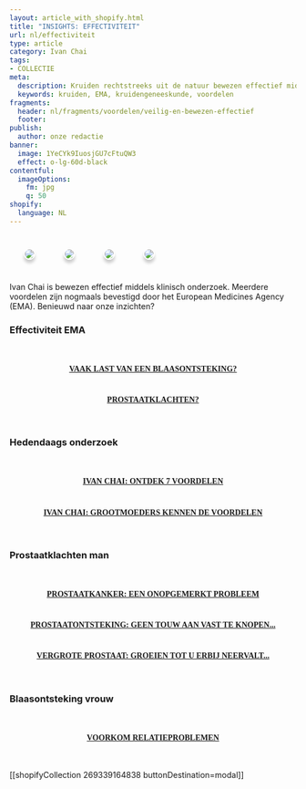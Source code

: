 ```yaml
---
layout: article_with_shopify.html
title: "INSIGHTS: EFFECTIVITEIT"
url: nl/effectiviteit
type: article
category: Ivan Chai
tags:
- COLLECTIE
meta:
  description: Kruiden rechtstreeks uit de natuur bewezen effectief middels klinisch onderzoek. Vanwege grootschalig langdurige onderzoek tevens bevestigd door het EMA. De resultaten liegen er niet om... Benieuwd naar onze inzichten?
  keywords: kruiden, EMA, kruidengeneeskunde, voordelen
fragments:
  header: nl/fragments/voordelen/veilig-en-bewezen-effectief
  footer:
publish:
  author: onze redactie
banner:
  image: 1YeCYk9IuosjGU7cFtuQW3
  effect: o-lg-60d-black
contentful:
  imageOptions:
    fm: jpg
    q: 50
shopify:
  language: NL
---
```

<div class="col-md-12 col-lg-12">
<div style="margin:auto">
<p class="aligncenter">
<a href="insights.ivansherbs.com/nl/collectie-artikelen/effectiviteit/#ema"><img src="https://images.ctfassets.net/lyvtxhzy9zgr/6eoKQHvDNsD8h0gBat506V/725790204e1997413068bf3a7d3de1cf/flaticon-ema.png?fm=png&q=100&w=100&h=100" style="border:2px solid #fff; box-shadow: 0px 6px 5px #ccc;border-radius:190px; float:left; margin: 25px" /></a>

<a href="insights.ivansherbs.com/nl/collectie-artikelen/effectiviteit/#hedendaags_onderzoek"><img src="https://images.ctfassets.net/lyvtxhzy9zgr/2yAn4A04voeeWViVHj6gCV/51d7bc7fa3d03bece5759521d7999a29/flaticon-microscope.png?fm=png&q=100&w=100&h=100"  style="border:2px solid #fff; box-shadow: 0px 6px 5px #ccc;border-radius:190px; float:left; margin: 25px" /></a>

<a href="insights.ivansherbs.com/nl/collectie-artikelen/effectiviteit/#prostaatklachten_man"><img src="https://images.ctfassets.net/lyvtxhzy9zgr/iePP27X62mXQPHJIlVPXu/3233765a023d33d26f865849818b2e29/flaticon-prostate.png?fm=png&q=100&w=100&h=100" style="border:2px solid #fff; box-shadow: 0px 6px 5px #ccc;border-radius:190px; float:left; margin: 25px" /></a>

<a href="insights.ivansherbs.com/nl/collectie-artikelen/effectiviteit/#blaasontsteking_vrouw"><img src="https://images.ctfassets.net/lyvtxhzy9zgr/7tkrB5iyMzzWwg2vDGrD6Q/e749f605c9d329a8cee653904b352d69/flaticon-bladder.png?fm=png&q=100&w=100&h=100"  style="border:2px solid #fff; box-shadow: 0px 6px 5px #ccc;border-radius:190px; margin: 25px" /></a>
</p>
</div>

Ivan Chai is bewezen effectief middels klinisch onderzoek. Meerdere voordelen zijn nogmaals bevestigd door het European Medicines Agency (EMA). Benieuwd naar onze inzichten?

### Effectiviteit EMA
<section id="ema">
  <div class="row">
    <div class="col-md-12 col-lg-12">
        <div class="row">
            <div class="col-md-12">
                <div class="col-md-10" style="margin-right: auto; margin-left: auto; display: block">
                 <div style="padding: 15px">
                    <div class="blog-box">
                        <div class="blog-img">
                            <a href="/nl/effectiveness/ivan-chai-blaasontsteking/"><img src="https://images.ctfassets.net/lyvtxhzy9zgr/5tQSNogQuZXLLbTdmUKq2X/0b301d4f47880acf796afee0fe3ad9bf/blaasontsteking.jpg?w=255&amp;h=170&amp;q=50&amp;fit=fill" class="img-fluid" alt=""></a>
                        </div>
                        <div class="blog-details">
                            <div class="space-15"></div>
                            <h4 style="font-family:monad;text-align:center"><a href="/nl/effectiveness/ivan-chai-blaasontsteking/">VAAK LAST VAN EEN BLAASONTSTEKING?</a></h4>
                            <div class="space-25"></div>
                            <!-- Place extra copy here -->
                            <div class="space-25"></div>
                        </div>
                    </div>
                <div class="col-md-10" style="margin-right: auto; margin-left: auto; display: block">
                    <div class="blog-box">
                        <div class="blog-img">
                           <a href="/nl/effectiveness/ivan-chai-prostaat/"><img src="https://images.ctfassets.net/lyvtxhzy9zgr/3NRH8dvMHatZ0F6sDLxK4h/7abc41e9f51acbdb8334d3c73d937840/prostaatklachten.jpg?w=255&amp;h=170&amp;q=50&amp;fit=fill" class="img-fluid" alt=""></a>
                        </div>
                        <div class="blog-details">
                            <div class="space-25"></div>
                            <h4 style="font-family:monad;text-align:center"><a href="/nl/effectiveness/ivan-chai-prostaat/">PROSTAATKLACHTEN?</a></h4>
                            <div class="space-25"></div>
                            <!-- Place extra copy here -->
                          <div class="space-25"></div>
                        </div>
                    </div>
                  </section>

### Hedendaags onderzoek
<section id="hedendaags_onderzoek">
  <div class="row">
    <div class="col-md-12 col-lg-12">
        <div class="row">
            <div class="col-md-12">
                <div class="col-md-10" style="margin-right: auto; margin-left: auto; display: block">
                  <div style="padding: 15px">
                    <div class="blog-box">
                      <div class="blog-img">
                            <a href="/nl/artikel/ivanchai/ontdek-7-voordelen/"><img src="https://images.ctfassets.net/lyvtxhzy9zgr/3GzPJVVGUYwWwdLOarDn5r/795728291cd84ae6e163382e6140b3e7/artikel_ontdek_7_voordelen.jpg?w=255&amp;h=170&amp;q=50&amp;fit=fill" class="img-fluid" alt=""></a>
                        </div>
                        <div class="blog-details">
                            <div class="space-15"></div>
                            <h4 style="font-family:monad; text-align: center;"><a href="/nl/artikel/ivanchai/ontdek-7-voordelen/">IVAN CHAI: ONTDEK 7 VOORDELEN</a></h4>
                            <div class="space-25"></div>
                            <!-- Place extra copy here -->
                            <div class="space-25"></div>
                      </div>
                    </div>
                <div class="col-md-10" style="margin-right: auto; margin-left: auto; display: block">
                    <div class="blog-box">
                        <div class="blog-img">
                        <a href="/nl/artikel/ivanchai/grootmoeders-kennen-de-voordelen/"><img src="https://images.ctfassets.net/lyvtxhzy9zgr/2vrE8NyGxDPnLOJ1pX0Bdy/8292e1d2ef8b74ef5deefbcbfe26faf0/grandma.png?w=255&amp;h=170&amp;q=50&amp;fit=fill" class="img-fluid" alt=""></a>
                        </div>
                        <div class="blog-details">
                            <div class="space-15"></div>
                            <h4 style="font-family:monad; text-align: center;"><a href="/nl/artikel/ivanchai/grootmoeders-kennen-de-voordelen/">IVAN CHAI: GROOTMOEDERS KENNEN DE VOORDELEN</a></h4>
                            <div class="space-25"></div>
                            <!-- Place extra copy here -->
                          <div class="space-25"></div>
                        </div>
                    </div>
                  </section>

### Prostaatklachten man
<section id="prostaatklachten_man">
  <div class="row">
    <div class="col-md-12 col-lg-12">
        <div class="row">
            <div class="col-md-12">
                <div class="col-md-10" style="margin-right: auto; margin-left: auto; display: block">
                  <div style="padding: 15px">
                    <div class="blog-box">
                      <div class="blog-img">
                            <a href="/nl/artikel/prostaat/prostaatkanker/een-onopgemerkt-probleem/"><img src="https://images.ctfassets.net/lyvtxhzy9zgr/5vLYQmt6Gub4cdq7VUs1PQ/5061e2c02b89b90ae938e809964f4b07/artikel_een_onopgemerkt_probleem.jpg?w=255&amp;h=170&amp;q=50&amp;fit=fill" class="img-fluid" alt=""></a>
                        </div>
                        <div class="blog-details">
                            <div class="space-15"></div>
                            <h4 style="font-family:monad; text-align: center;"><a href="/nl/artikel/prostaat/prostaatkanker/een-onopgemerkt-probleem/">PROSTAATKANKER: EEN ONOPGEMERKT PROBLEEM</a></h4>
                            <div class="space-25"></div>
                            <!-- Place extra copy here -->
                            <div class="space-25"></div>
                      </div>
                    </div>
                <div class="col-md-10" style="margin-right: auto; margin-left: auto; display: block">
                    <div class="blog-box">
                        <div class="blog-img">
                        <a href="/nl/artikel/prostaat/prostaatontsteking/er-is-geen-touw-aan-vast-te-knopen/"><img src="https://images.ctfassets.net/lyvtxhzy9zgr/78JnemnLWoZdd6jZJ8gN61/23d7348059c6ef4101d7a220264628ba/artikel_geen_touw_aan_vast_te_knopen.jpg?w=255&amp;h=170&amp;q=50&amp;fit=fill" class="img-fluid" alt=""></a>
                        </div>
                        <div class="blog-details">
                            <div class="space-15"></div>
                            <h4 style="font-family:monad; text-align: center;"><a href="/nl/artikel/prostaat/prostaatontsteking/er-is-geen-touw-aan-vast-te-knopen/">PROSTAATONTSTEKING: GEEN TOUW AAN VAST TE KNOPEN...</a></h4>
                            <div class="space-25"></div>
                            <!-- Place extra copy here -->
                          <div class="space-25"></div>
                        </div>
                    </div>
                    <div class="col-md-10" style="margin-right: auto; margin-left: auto; display: block">
                    <div class="blog-box">
                        <div class="blog-img">
                        <a href="/nl/artikel/prostaat/vergrote-prostaat/groeien-tot-u-erbij-neervalt/"><img src="https://images.ctfassets.net/lyvtxhzy9zgr/6xcM2KvlVvivv2iX1GFuem/5bec79778551e01bb618e5e0cac8232e/artikel_groeien_tot_je_erbij_neervalt.jpg?w=255&amp;h=170&amp;q=50&amp;fit=fill" class="img-fluid" alt=""></a>
                        </div>
                        <div class="blog-details">
                            <div class="space-15"></div>
                            <h4 style="font-family:monad; text-align: center;"><a href="/nl/artikel/prostaat/vergrote-prostaat/groeien-tot-u-erbij-neervalt/">VERGROTE PROSTAAT: GROEIEN TOT U ERBIJ NEERVALT...</a></h4>
                            <div class="space-25"></div>
                            <!-- Place extra copy here -->
                          <div class="space-25"></div>
                        </div>
                    </div>
                  </section>

### Blaasontsteking vrouw
<section id="blaasontsteking_vrouw">
  <div class="row">
    <div class="col-md-12 col-lg-12">
        <div class="row">
            <div class="col-md-12">
                <div class="col-md-10" style="margin-right: auto; margin-left: auto; display: block">
                 <div style="padding: 15px">
                    <div class="blog-box">
                      <div class="blog-img">
                            <a href="/nl/artikel/urineweginfectie/voorkom-relatieproblemen/"><img src="https://images.ctfassets.net/lyvtxhzy9zgr/yqeQB14oEyeRpNjdqrxRf/ee0c0939083bbd5e29cf88aa5012ea48/artikel_voorkom_relatieproblemen.jpg?w=255&amp;h=170&amp;q=50&amp;fit=fill" class="img-fluid" alt=""></a>
                        </div>
                        <div class="blog-details">
                            <div class="space-15"></div>
                            <h4 style="font-family:monad; text-align: center;"><a href="/nl/artikel/urineweginfectie/voorkom-relatieproblemen/">VOORKOM RELATIEPROBLEMEN</a></h4>
                            <div class="space-25"></div>
                            <!-- Place extra copy here -->
                            <div class="space-25"></div>
                      </div>
                    </div>
                  </section>

[[shopifyCollection 269339164838 buttonDestination=modal]]

